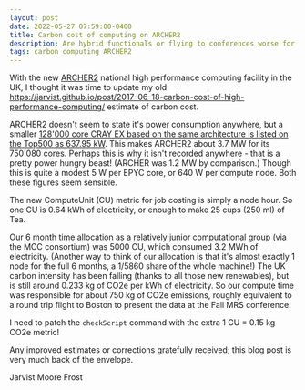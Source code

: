 ```yaml
---
layout: post
date: 2022-05-27 07:59:00-0400
title: Carbon cost of computing on ARCHER2
description: Are hybrid functionals or flying to conferences worse for the climate crisis?
tags: carbon computing ARCHER2
---
```


With the new [ARCHER2](https://www.archer2.ac.uk/) national high performance
computing facility in the UK, I thought it was time to update my old
<https://jarvist.github.io/post/2017-06-18-carbon-cost-of-high-performance-computing/>
estimate of carbon cost. 

ARCHER2 doesn't seem to state it's power consumption anywhere, but a smaller
[128'000 core CRAY EX based on the same architecture is listed on the Top500
as 637.95 kW](https://www.top500.org/system/179900/). This makes ARCHER2
about 3.7 MW for its 750'080 cores. Perhaps this is why it isn't recorded
anywhere - that is a pretty power hungry beast! (ARCHER was 1.2 MW by
comparison.) Though this is quite a modest 5 W per EPYC core, or 640 W per
compute node. Both these figures seem sensible. 

The new ComputeUnit (CU) metric for job costing is simply a node hour. So one
CU is 0.64 kWh of electricity, or enough to make 25 cups (250 ml) of Tea. 

Our 6 month time allocation as a relatively junior computational group (via
the MCC consortium) was 5000 CU, which consumed 3.2 MWh of electricity.
(Another way to think of our allocation is that it's almost exactly 1 node for
the full 6 months, a 1/5860 share of the whole machine!) 
The UK carbon intensity has been falling (thanks to all those new renewables),
but is still around 0.233 kg of CO2e per kWh of electricity. 
So our compute time was responsible for about 750 kg of CO2e emissions, roughly
equivalent to a round trip flight to Boston to present the data at the Fall MRS
conference. 

I need to patch the `checkScript` command with the extra 1 CU = 0.15 kg CO2e
metric!

Any improved estimates or corrections gratefully received; this blog post is
very much back of the envelope. 

Jarvist Moore Frost

